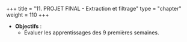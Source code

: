 +++
title = "11. PROJET FINAL - Extraction et filtrage"
type = "chapter"
weight = 110
+++


- **Objectifs** : 
  - Évaluer les apprentissages des 9 premières semaines.













